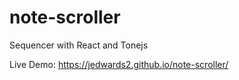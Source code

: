 # note-scroller

Sequencer with React and Tonejs

Live Demo: https://jedwards2.github.io/note-scroller/
